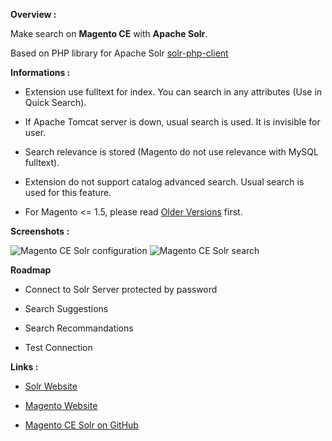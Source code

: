 <strong>Overview :</strong>

Make search on <strong>Magento CE</strong> with <strong>Apache Solr</strong>.

Based on PHP library for Apache Solr <a href='http://code.google.com/p/solr-php-client/'>solr-php-client</a>

<strong>Informations :</strong>

- Extension use fulltext for index. You can search in any attributes (Use in Quick Search).

- If Apache Tomcat server is down, usual search is used. It is invisible for user.

- Search relevance is stored (Magento do not use relevance with MySQL fulltext).

- Extension do not support catalog advanced search. Usual search is used for this feature.

- For Magento <= 1.5, please read <a href='http://code.google.com/p/magento-community-edition-solr/wiki/MagentoOldVersions'>Older Versions</a> first.

<strong>Screenshots :</strong>

<img src='http://www.magentix.fr/assets/images/magento-solr/solr-1.1.0.png' alt='Magento CE Solr configuration' />

<img src='http://www.magentix.fr/assets/images/magento-solr/solr-search.jpg' alt='Magento CE Solr search' />

<strong>Roadmap</strong>

- Connect to Solr Server protected by password

- Search Suggestions

- Search Recommandations

- Test Connection

<strong>Links :</strong>

- <a href='http://lucene.apache.org/solr/'>Solr Website</a>

- <a href='http://www.magentocommerce.com/'>Magento Website</a>

- <a href='https://github.com/magentix/Solr'>Magento CE Solr on GitHub</a>
